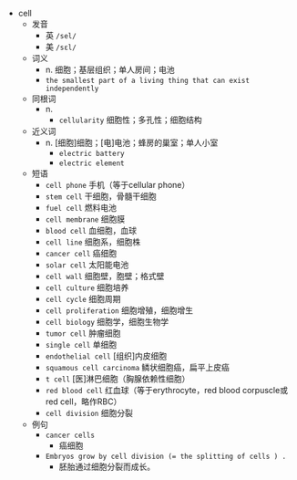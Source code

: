 - cell
  - 发音
    - 英 `/sel/`
    - 美 `/sɛl/`
  - 词义
    - n. 细胞；基层组织；单人房间；电池
    - `the smallest part of a living thing that can exist independently`
  - 同根词
    - n.
      - `cellularity` 细胞性；多孔性；细胞结构
  - 近义词
    - n. [细胞]细胞；[电]电池；蜂房的巢室；单人小室
      - `electric battery`
      - `electric element`
  - 短语
    - `cell phone` 手机（等于cellular phone） 
    - `stem cell` 干细胞，骨髓干细胞 
    - `fuel cell` 燃料电池 
    - `cell membrane` 细胞膜 
    - `blood cell` 血细胞，血球 
    - `cell line` 细胞系，细胞株 
    - `cancer cell` 癌细胞 
    - `solar cell` 太阳能电池 
    - `cell wall` 细胞壁，胞壁；格式壁 
    - `cell culture` 细胞培养 
    - `cell cycle` 细胞周期 
    - `cell proliferation` 细胞增殖，细胞增生 
    - `cell biology` 细胞学，细胞生物学 
    - `tumor cell` 肿瘤细胞 
    - `single cell` 单细胞 
    - `endothelial cell` [组织]内皮细胞 
    - `squamous cell carcinoma` 鳞状细胞癌，扁平上皮癌 
    - `t cell` [医]淋巴细胞（胸腺依赖性细胞） 
    - `red blood cell` 红血球（等于erythrocyte，red blood corpuscle或red cell，略作RBC） 
    - `cell division` 细胞分裂 
  - 例句
    - `cancer cells`
      - 癌细胞
    - `Embryos grow by cell division (= the splitting of cells ) .`
      - 胚胎通过细胞分裂而成长。

